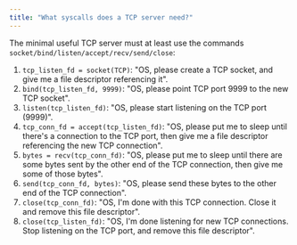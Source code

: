 ```yaml
---
title: "What syscalls does a TCP server need?"
---
```


The minimal useful TCP server must at least use the commands `socket/bind/listen/accept/recv/send/close`:

1. `tcp_listen_fd = socket(TCP)`: "OS, please create a TCP socket, and give me a file descriptor referencing it".
1. `bind(tcp_listen_fd, 9999)`: "OS, please point TCP port 9999 to the new TCP socket".
1. `listen(tcp_listen_fd)`: "OS, please start listening on the TCP port (9999)".
1. `tcp_conn_fd = accept(tcp_listen_fd)`: "OS, please put me to sleep until there's a connection to the TCP port, then give me a file descriptor referencing the new TCP connection".
1. `bytes = recv(tcp_conn_fd)`: "OS, please put me to sleep until there are some bytes sent by the other end of the TCP connection, then give me some of those bytes".
1. `send(tcp_conn_fd, bytes)`: "OS, please send these bytes to the other end of the TCP connection".
1. `close(tcp_conn_fd)`: "OS, I'm done with this TCP connection. Close it and remove this file descriptor".
1. `close(tcp_listen_fd)`: "OS, I'm done listening for new TCP connections. Stop listening on the TCP port, and remove this file descriptor".

